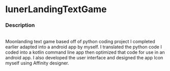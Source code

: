 # lunerLandingTextGame
### Description
<br/>Moonlanding text game based off of python coding project I completed earlier adapted into a android app by myself. I translated the python code I coded into a kotlin command line app 
then optimized that code for use in an android app. I also developed the user interface and designed the app Icon myself using Affinity designer.

